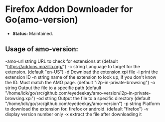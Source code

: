# Firefox Addon Downloader for Go(amo-version)

 - **Status:** Maintained.

## Usage of amo-version:

  -amo-url string
    	URL to check for extensions at (default "https://addons.mozilla.org/")
  -c string
    	Language to target for the extension. (default "en-US")
  -d	Download the extension.xpi file
  -i	print the extension ID
  -n string
    	name of the extension to look up, if you don't know the ID. Must match the AMO page. (default "i2p-in-private-browsing")
  -o string
    	Output the file to a specific path (default "/home/idk/go/src/github.com/eyedeekay/amo-version/i2p-in-private-browsing.xpi")
  -od string
    	Output the file to a specific directory (default "/home/idk/go/src/github.com/eyedeekay/amo-version")
  -p string
    	Platform to download the extension for. firefox or android. (default "firefox")
  -v	display version number only
  -x	extract the file after downloading it
